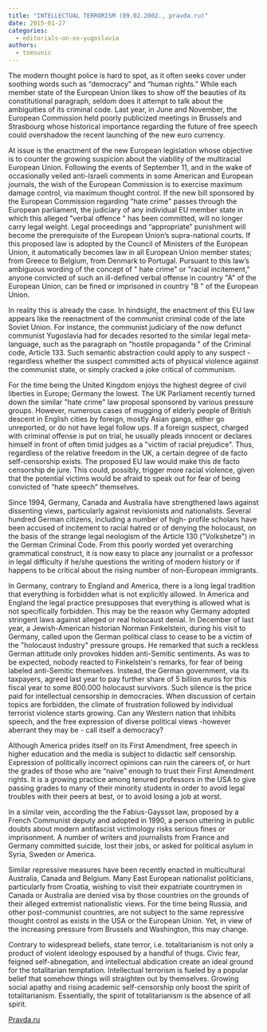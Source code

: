```yaml
---
title: "INTELLECTUAL TERRORISM (09.02.2002., pravda.ru)"
date: 2015-01-27
categories: 
  - editorials-on-ex-yugoslavia
authors: 
  - tomsunic
---
```


The modern thought police is hard to spot, as it often seeks cover under soothing words such as “democracy” and “human rights.” While each member state of the European Union likes to show off the beauties of its constitutional paragraph, seldom does it attempt to talk about the ambiguities of its criminal code. Last year, in June and November, the European Commission held poorly publicized meetings in Brussels and Strasbourg whose historical importance regarding the future of free speech could overshadow the recent launching of the new euro currency.

At issue is the enactment of the new European legislation whose objective is to counter the growing suspicion about the viability of the multiracial European Union. Following the events of September 11, and in the wake of occasionally veiled anti-Israeli comments in some American and European journals, the wish of the European Commission is to exercise maximum damage control, via maximum thought control. If the new bill sponsored by the European Commission regarding "hate crime" passes through the European parliament, the judiciary of any individual EU member state in which this alleged "verbal offence " has been committed, will no longer carry legal weight. Legal proceedings and “appropriate” punishment will become the prerequisite of the European Union’s supra-national courts. If this proposed law is adopted by the Council of Ministers of the European Union, it automatically becomes law in all European Union member states; from Greece to Belgium, from Denmark to Portugal. Pursuant to this law’s ambiguous wording of the concept of " hate crime" or "racial incitement," anyone convicted of such an ill-defined verbal offense in country "A" of the European Union, can be fined or imprisoned in country "B " of the European Union.

In reality this is already the case. In hindsight, the enactment of this EU law appears like the reenactment of the communist criminal code of the late Soviet Union. For instance, the communist judiciary of the now defunct communist Yugoslavia had for decades resorted to the similar legal meta-language, such as the paragraph on "hostile propaganda " of the Criminal code, Article 133. Such semantic abstraction could apply to any suspect - regardless whether the suspect committed acts of physical violence against the communist state, or simply cracked a joke critical of communism.

For the time being the United Kingdom enjoys the highest degree of civil liberties in Europe; Germany the lowest. The UK Parliament recently turned down the similar "hate crime" law proposal sponsored by various pressure groups. However, numerous cases of mugging of elderly people of British descent in English cities by foreign, mostly Asian gangs, either go unreported, or do not have legal follow ups. If a foreign suspect, charged with criminal offense is put on trial, he usually pleads innocent or declares himself in front of often timid judges as a "victim of racial prejudice". Thus, regardless of the relative freedom in the UK, a certain degree of de facto self-censorship exists. The proposed EU law would make this de facto censorship de jure. This could, possibly, trigger more racial violence, given that the potential victims would be afraid to speak out for fear of being convicted of “hate speech” themselves.

Since 1994, Germany, Canada and Australia have strengthened laws against dissenting views, particularly against revisionists and nationalists. Several hundred German citizens, including a number of high- profile scholars have been accused of incitement to racial hatred or of denying the holocaust, on the basis of the strange legal neologism of the Article 130 ("Volkshetze") in the German Criminal Code. From this poorly worded yet overarching grammatical construct, it is now easy to place any journalist or a professor in legal difficulty if he/she questions the writing of modern history or if happens to be critical about the rising number of non-European immigrants.

In Germany, contrary to England and America, there is a long legal tradition that everything is forbidden what is not explicitly allowed. In America and England the legal practice presupposes that everything is allowed what is not specifically forbidden. This may be the reason why Germany adopted stringent laws against alleged or real holocaust denial. In December of last year, a Jewish-American historian Norman Finkelstein, during his visit to Germany, called upon the German political class to cease to be a victim of the "holocaust industry" pressure groups. He remarked that such a reckless German attitude only provokes hidden anti-Semitic sentiments. As was to be expected, nobody reacted to Finkelstein's remarks, for fear of being labeled anti-Semitic themselves. Instead, the German government, via its taxpayers, agreed last year to pay further share of 5 billion euros for this fiscal year to some 800.000 holocaust survivors. Such silence is the price paid for intellectual censorship in democracies. When discussion of certain topics are forbidden, the climate of frustration followed by individual terrorist violence starts growing. Can any Western nation that inhibits speech, and the free expression of diverse political views -however aberrant they may be - call itself a democracy?

Although America prides itself on its First Amendment, free speech in higher education and the media is subject to didactic self censorship. Expression of politically incorrect opinions can ruin the careers of, or hurt the grades of those who are “naive” enough to trust their First Amendment rights. It is a growing practice among tenured professors in the USA to give passing grades to many of their minority students in order to avoid legal troubles with their peers at best, or to avoid losing a job at worst.

In a similar vein, according the the Fabius-Gayssot law, proposed by a French Communist deputy and adopted in 1990, a person uttering in public doubts about modern antifascist victimology risks serious fines or imprisonment. A number of writers and journalists from France and Germany committed suicide, lost their jobs, or asked for political asylum in Syria, Sweden or America.

Similar repressive measures have been recently enacted in multicultural Australia, Canada and Belgium. Many East European nationalist politicians, particularly from Croatia, wishing to visit their expatriate countrymen in Canada or Australia are denied visa by those countries on the grounds of their alleged extremist nationalistic views. For the time being Russia, and other post-communist countries, are not subject to the same repressive thought control as exists in the USA or the European Union. Yet, in view of the increasing pressure from Brussels and Washington, this may change.

Contrary to widespread beliefs, state terror, i.e. totalitarianism is not only a product of violent ideology espoused by a handful of thugs. Civic fear, feigned self-abnegation, and intellectual abdication create an ideal ground for the totalitarian temptation. Intellectual terrorism is fueled by a popular belief that somehow things will straighten out by themselves. Growing social apathy and rising academic self-censorship only boost the spirit of totalitarianism. Essentially, the spirit of totalitarianism is the absence of all spirit.

[Pravda.ru](http://english.pravda.ru/news/business/finance/09-02-2002/35357-0/#.VMboVdIhFUE)
